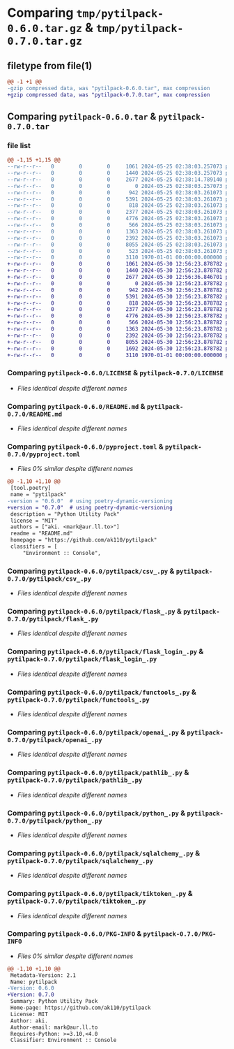 # Comparing `tmp/pytilpack-0.6.0.tar.gz` & `tmp/pytilpack-0.7.0.tar.gz`

## filetype from file(1)

```diff
@@ -1 +1 @@
-gzip compressed data, was "pytilpack-0.6.0.tar", max compression
+gzip compressed data, was "pytilpack-0.7.0.tar", max compression
```

## Comparing `pytilpack-0.6.0.tar` & `pytilpack-0.7.0.tar`

### file list

```diff
@@ -1,15 +1,15 @@
--rw-r--r--   0        0        0     1061 2024-05-25 02:38:03.257073 pytilpack-0.6.0/LICENSE
--rw-r--r--   0        0        0     1440 2024-05-25 02:38:03.257073 pytilpack-0.6.0/README.md
--rw-r--r--   0        0        0     2677 2024-05-25 02:38:14.789140 pytilpack-0.6.0/pyproject.toml
--rw-r--r--   0        0        0        0 2024-05-25 02:38:03.257073 pytilpack-0.6.0/pytilpack/__init__.py
--rw-r--r--   0        0        0      942 2024-05-25 02:38:03.261073 pytilpack-0.6.0/pytilpack/csv_.py
--rw-r--r--   0        0        0     5391 2024-05-25 02:38:03.261073 pytilpack-0.6.0/pytilpack/flask_.py
--rw-r--r--   0        0        0      818 2024-05-25 02:38:03.261073 pytilpack-0.6.0/pytilpack/flask_login_.py
--rw-r--r--   0        0        0     2377 2024-05-25 02:38:03.261073 pytilpack-0.6.0/pytilpack/functools_.py
--rw-r--r--   0        0        0     4776 2024-05-25 02:38:03.261073 pytilpack-0.6.0/pytilpack/openai_.py
--rw-r--r--   0        0        0      566 2024-05-25 02:38:03.261073 pytilpack-0.6.0/pytilpack/pathlib_.py
--rw-r--r--   0        0        0     1363 2024-05-25 02:38:03.261073 pytilpack-0.6.0/pytilpack/python_.py
--rw-r--r--   0        0        0     2392 2024-05-25 02:38:03.261073 pytilpack-0.6.0/pytilpack/sqlalchemy_.py
--rw-r--r--   0        0        0     8055 2024-05-25 02:38:03.261073 pytilpack-0.6.0/pytilpack/tiktoken_.py
--rw-r--r--   0        0        0      523 2024-05-25 02:38:03.261073 pytilpack-0.6.0/pytilpack/tqdm_.py
--rw-r--r--   0        0        0     3110 1970-01-01 00:00:00.000000 pytilpack-0.6.0/PKG-INFO
+-rw-r--r--   0        0        0     1061 2024-05-30 12:56:23.878782 pytilpack-0.7.0/LICENSE
+-rw-r--r--   0        0        0     1440 2024-05-30 12:56:23.878782 pytilpack-0.7.0/README.md
+-rw-r--r--   0        0        0     2677 2024-05-30 12:56:36.846701 pytilpack-0.7.0/pyproject.toml
+-rw-r--r--   0        0        0        0 2024-05-30 12:56:23.878782 pytilpack-0.7.0/pytilpack/__init__.py
+-rw-r--r--   0        0        0      942 2024-05-30 12:56:23.878782 pytilpack-0.7.0/pytilpack/csv_.py
+-rw-r--r--   0        0        0     5391 2024-05-30 12:56:23.878782 pytilpack-0.7.0/pytilpack/flask_.py
+-rw-r--r--   0        0        0      818 2024-05-30 12:56:23.878782 pytilpack-0.7.0/pytilpack/flask_login_.py
+-rw-r--r--   0        0        0     2377 2024-05-30 12:56:23.878782 pytilpack-0.7.0/pytilpack/functools_.py
+-rw-r--r--   0        0        0     4776 2024-05-30 12:56:23.878782 pytilpack-0.7.0/pytilpack/openai_.py
+-rw-r--r--   0        0        0      566 2024-05-30 12:56:23.878782 pytilpack-0.7.0/pytilpack/pathlib_.py
+-rw-r--r--   0        0        0     1363 2024-05-30 12:56:23.878782 pytilpack-0.7.0/pytilpack/python_.py
+-rw-r--r--   0        0        0     2392 2024-05-30 12:56:23.878782 pytilpack-0.7.0/pytilpack/sqlalchemy_.py
+-rw-r--r--   0        0        0     8055 2024-05-30 12:56:23.878782 pytilpack-0.7.0/pytilpack/tiktoken_.py
+-rw-r--r--   0        0        0     1692 2024-05-30 12:56:23.878782 pytilpack-0.7.0/pytilpack/tqdm_.py
+-rw-r--r--   0        0        0     3110 1970-01-01 00:00:00.000000 pytilpack-0.7.0/PKG-INFO
```

### Comparing `pytilpack-0.6.0/LICENSE` & `pytilpack-0.7.0/LICENSE`

 * *Files identical despite different names*

### Comparing `pytilpack-0.6.0/README.md` & `pytilpack-0.7.0/README.md`

 * *Files identical despite different names*

### Comparing `pytilpack-0.6.0/pyproject.toml` & `pytilpack-0.7.0/pyproject.toml`

 * *Files 0% similar despite different names*

```diff
@@ -1,10 +1,10 @@
 [tool.poetry]
 name = "pytilpack"
-version = "0.6.0"  # using poetry-dynamic-versioning
+version = "0.7.0"  # using poetry-dynamic-versioning
 description = "Python Utility Pack"
 license = "MIT"
 authors = ["aki. <mark@aur.ll.to>"]
 readme = "README.md"
 homepage = "https://github.com/ak110/pytilpack"
 classifiers = [
     "Environment :: Console",
```

### Comparing `pytilpack-0.6.0/pytilpack/csv_.py` & `pytilpack-0.7.0/pytilpack/csv_.py`

 * *Files identical despite different names*

### Comparing `pytilpack-0.6.0/pytilpack/flask_.py` & `pytilpack-0.7.0/pytilpack/flask_.py`

 * *Files identical despite different names*

### Comparing `pytilpack-0.6.0/pytilpack/flask_login_.py` & `pytilpack-0.7.0/pytilpack/flask_login_.py`

 * *Files identical despite different names*

### Comparing `pytilpack-0.6.0/pytilpack/functools_.py` & `pytilpack-0.7.0/pytilpack/functools_.py`

 * *Files identical despite different names*

### Comparing `pytilpack-0.6.0/pytilpack/openai_.py` & `pytilpack-0.7.0/pytilpack/openai_.py`

 * *Files identical despite different names*

### Comparing `pytilpack-0.6.0/pytilpack/pathlib_.py` & `pytilpack-0.7.0/pytilpack/pathlib_.py`

 * *Files identical despite different names*

### Comparing `pytilpack-0.6.0/pytilpack/python_.py` & `pytilpack-0.7.0/pytilpack/python_.py`

 * *Files identical despite different names*

### Comparing `pytilpack-0.6.0/pytilpack/sqlalchemy_.py` & `pytilpack-0.7.0/pytilpack/sqlalchemy_.py`

 * *Files identical despite different names*

### Comparing `pytilpack-0.6.0/pytilpack/tiktoken_.py` & `pytilpack-0.7.0/pytilpack/tiktoken_.py`

 * *Files identical despite different names*

### Comparing `pytilpack-0.6.0/PKG-INFO` & `pytilpack-0.7.0/PKG-INFO`

 * *Files 0% similar despite different names*

```diff
@@ -1,10 +1,10 @@
 Metadata-Version: 2.1
 Name: pytilpack
-Version: 0.6.0
+Version: 0.7.0
 Summary: Python Utility Pack
 Home-page: https://github.com/ak110/pytilpack
 License: MIT
 Author: aki.
 Author-email: mark@aur.ll.to
 Requires-Python: >=3.10,<4.0
 Classifier: Environment :: Console
```

